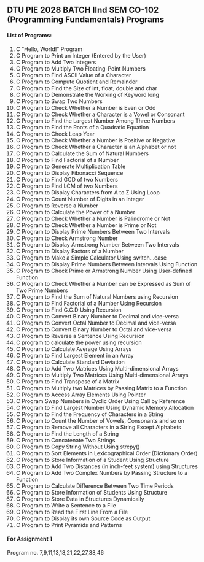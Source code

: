 ## DTU PIE 2028 BATCH IInd SEM CO-102 (Programming Fundamentals) Programs

#### List of Programs:
1.	C "Hello, World!" Program
2.	C Program to Print an Integer (Entered by the User)
3.	C Program to Add Two Integers
4.	C Program to Multiply Two Floating-Point Numbers
5.	C Program to Find ASCII Value of a Character
6.	C Program to Compute Quotient and Remainder 
7.	C Program to Find the Size of int, float, double and char
8.	C Program to Demonstrate the Working of Keyword long
9.	C Program to Swap Two Numbers
10.	C Program to Check Whether a Number is Even or Odd
11.	C Program to Check Whether a Character is a Vowel or Consonant
12.	C Program to Find the Largest Number Among Three Numbers
13.	C Program to Find the Roots of a Quadratic Equation
14.	C Program to Check Leap Year
15.	C Program to Check Whether a Number is Positive or Negative
16.	C Program to Check Whether a Character is an Alphabet or not
17.	C Program to Calculate the Sum of Natural Numbers
18.	C Program to Find Factorial of a Number
19.	C Program to Generate Multiplication Table
20.	C Program to Display Fibonacci Sequence
21.	C Program to Find GCD of two Numbers
22.	C Program to Find LCM of two Numbers
23.	C Program to Display Characters from A to Z Using Loop
24.	C Program to Count Number of Digits in an Integer
25.	C Program to Reverse a Number 
26.	C Program to Calculate the Power of a Number
27.	C Program to Check Whether a Number is Palindrome or Not
28.	C Program to Check Whether a Number is Prime or Not
29.	C Program to Display Prime Numbers Between Two Intervals
30.	C Program to Check Armstrong Number
31.	C Program to Display Armstrong Number Between Two Intervals
32.	C Program to Display Factors of a Number
33.	C Program to Make a Simple Calculator Using switch...case
34.	C Program to Display Prime Numbers Between Intervals Using Function
35.	C Program to Check Prime or Armstrong Number Using User-defined Function
36.	C Program to Check Whether a Number can be Expressed as Sum of Two Prime Numbers
37.	C Program to Find the Sum of Natural Numbers using Recursion
38.	C Program to Find Factorial of a Number Using Recursion
39.	C Program to Find G.C.D Using Recursion
40.	C Program to Convert Binary Number to Decimal and vice-versa
41.	C Program to Convert Octal Number to Decimal and vice-versa
42.	C Program to Convert Binary Number to Octal and vice-versa
43.	C Program to Reverse a Sentence Using Recursion
44.	C program to calculate the power using recursion
45.	C Program to Calculate Average Using Arrays
46.	C Program to Find Largest Element in an Array
47.	C Program to Calculate Standard Deviation
48.	C Program to Add Two Matrices Using Multi-dimensional Arrays
49.	C Program to Multiply Two Matrices Using Multi-dimensional Arrays
50.	C Program to Find Transpose of a Matrix
51.	C Program to Multiply two Matrices by Passing Matrix to a Function
52.	C Program to Access Array Elements Using Pointer
53.	C Program Swap Numbers in Cyclic Order Using Call by Reference
54.	C Program to Find Largest Number Using Dynamic Memory Allocation
55.	C Program to Find the Frequency of Characters in a String
56.	C Program to Count the Number of Vowels, Consonants and so on
57.	C Program to Remove all Characters in a String Except Alphabets
58.	C Program to Find the Length of a String
59.	C Program to Concatenate Two Strings
60.	C Program to Copy String Without Using strcpy()
61.	C Program to Sort Elements in Lexicographical Order (Dictionary Order)
62.	C Program to Store Information of a Student Using Structure
63.	C Program to Add Two Distances (in inch-feet system) using Structures
64.	C Program to Add Two Complex Numbers by Passing Structure to a Function
65.	C Program to Calculate Difference Between Two Time Periods
66.	C Program to Store Information of Students Using Structure
67.	C Program to Store Data in Structures Dynamically
68.	C Program to Write a Sentence to a File
69.	C Program to Read the First Line From a File
70.	C Program to Display its own Source Code as Output
71.	C Program to Print Pyramids and Patterns


#### For Assignment 1
Program no. 7,9,11,13,18,21,22,27,38,46
